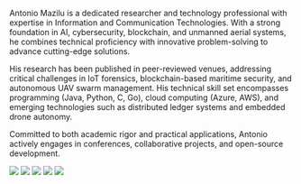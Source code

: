 Antonio Mazilu is a dedicated researcher and technology professional with expertise in Information and Communication Technologies. With a strong foundation in AI, cybersecurity, blockchain, and unmanned aerial systems, he combines technical proficiency with innovative problem-solving to advance cutting-edge solutions.

His research has been published in peer-reviewed venues, addressing critical challenges in IoT forensics, blockchain-based maritime security, and autonomous UAV swarm management. His technical skill set encompasses programming (Java, Python, C, Go), cloud computing (Azure, AWS), and emerging technologies such as distributed ledger systems and embedded drone autonomy.

Committed to both academic rigor and practical applications, Antonio actively engages in conferences, collaborative projects, and open-source development.

![](http://github-profile-summary-cards.vercel.app/api/cards/profile-details?username=AntonioMazilu&theme=aura_dark)
![](http://github-profile-summary-cards.vercel.app/api/cards/repos-per-language?username=AntonioMazilu&theme=aura_dark)
![](http://github-profile-summary-cards.vercel.app/api/cards/most-commit-language?username=AntonioMazilu&theme=aura_dark)
![](http://github-profile-summary-cards.vercel.app/api/cards/stats?username=AntonioMazilu&theme=aura_dark)
![](http://github-profile-summary-cards.vercel.app/api/cards/productive-time?username=AntonioMazilu&theme=aura_dark&utcOffset=8)
